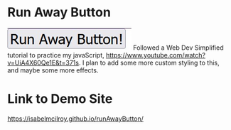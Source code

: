 # Run Away Button
![Screenshot](images/Screenshot.jpg)
Followed a Web Dev Simplified tutorial to practice my javaScript, https://www.youtube.com/watch?v=UiA4X60Qe1E&t=371s. I plan to add some more custom styling to this, and maybe some more effects. 

# Link to Demo Site
https://isabelmcilroy.github.io/runAwayButton/